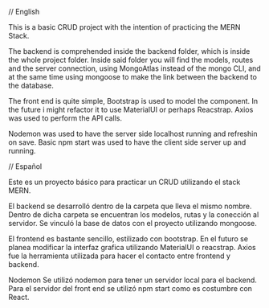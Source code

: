 // English

This is a basic CRUD project with the intention of practicing the MERN Stack.

The backend is comprehended inside the backend folder, which is inside the whole project folder.
Inside said folder you will find the models, routes and the server connection, using MongoAtlas instead of the mongo CLI, and at the same time using mongoose to make the link between the backend to the database.

The front end is quite simple, Bootstrap is used to model the component. In the future i might refactor it to use MaterialUI or perhaps Reacstrap. Axios was used to perform the API calls.

Nodemon was used to have the server side localhost running and refreshin on save.
Basic npm start was used to have the client side server up and running.


// Español

Este es un proyecto básico para practicar un CRUD utilizando el stack MERN.

El backend se desarrolló dentro de la carpeta que lleva el mismo nombre. Dentro de dicha carpeta se encuentran los modelos, rutas y la conección al servidor. Se vinculó la base de datos con el proyecto utilizando mongoose.

El frontend es bastante sencillo, estilizado con bootstrap. En el futuro se planea modificar la interfaz grafica utilizando MaterialUI o reacstrap. Axios fue la herramienta utilizada para hacer el contacto entre frontend y backend.

Nodemon Se utilizó nodemon para tener un servidor local para el backend.
Para el servidor del front end se utilizó npm start como es costumbre con React.